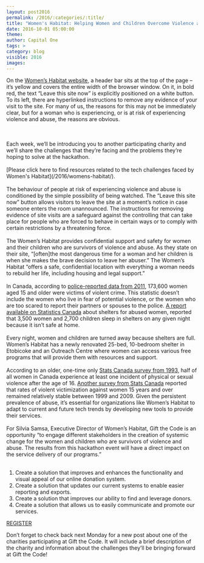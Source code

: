 ```yaml
---
layout: post2016
permalink: /2016/:categories/:title/
title: "Women's Habitat: Helping Women and Children Overcome Violence and Abuse"
date: 2016-10-01 05:00:00
theme:
author: Capital One
tags: >
category: blog
visible: 2016
images:
---
```

On the <a href="https://womenshabitat.ca/" target="_blank">Women’s Habitat website</a>, a header bar sits at the top of the page – 
it’s yellow and covers the entire width of the browser window. On it, in bold red, the text “Leave this site now” is explicitly 
positioned on a white button. To its left, there are hyperlinked instructions to remove any evidence of your visit to the site. 
For many of us, the reasons for this may not be immediately clear, but for a woman who is experiencing, or is at risk of experiencing 
violence and abuse, the reasons are obvious.
<!--more-->
<br />
<br />
Each week, we’ll be introducing you to another participating charity and we’ll share the challenges that they’re facing and the problems they’re hoping to solve at the hackathon. 
<br />
<br />
[Please click here to find resources related to the tech challenges faced by Women's Habitat](/2016/womens-habitat/).
<br />
<br />
The behaviour of people at risk of experiencing violence and abuse is conditioned by the simple possibility of being watched. 
The “Leave this site now” button allows visitors to leave the site at a moment’s notice in case someone enters the room unannounced. 
The instructions for removing evidence of site visits are a safeguard against the controlling that can take place for people who are 
forced to behave in certain ways or to comply with certain restrictions by a threatening force. 
<br />
<br />
The Women’s Habitat provides confidential support and safety for women and their children who are survivors of violence and abuse. 
As they state on their site, “[often]the most dangerous time for a woman and her children is when she makes the brave decision to 
leave her abuser.” The Women’s Habitat “offers a safe, confidential location with everything a woman needs to rebuild her life, 
including housing and legal support.”
<br />
<br />
In Canada, according to <a href="http://womenshabitat.ca/wp-content/uploads/2013/12/StatisticalTrends.pdf">police-reported data from 2011</a>,
173,600 women aged 15 and older were victims of violent crime. This statistic doesn’t include the women who live in fear of potential violence, 
or the women who are too scared to report their partners or spouses to the police. 
<a href="http://www.statcan.gc.ca/pub/85-002-x/2015001/article/14207-eng.htm">A report available on Statistics Canada</a> about shelters for 
abused women, reported that 3,500 women and 2,700 children sleep in shelters on any given night because it isn’t safe at home. 
<br />
<br />
Every night, women and children are turned away because shelters are full. Women’s Habitat has a newly renovated 25-bed, 10-bedroom shelter 
in Etobicoke and an Outreach Centre where women can access various free programs that will provide them with resources and support.
<br />
<br />
According to an older, one-time only <a href="http://www23.statcan.gc.ca/imdb/p2SV.pl?Function=getSurvey&SDDS=3896&Item_Id=1712">Stats Canada 
survey from 1993</a>, half of all women in Canada experience at least one incident of physical or sexual violence after the age of 16. 
<a href="http://www.gov.nl.ca/vpi/facts/VAW_EN_Fact Sheet_VAW_in_Canada.pdf">Another survey from Stats Canada</a> reported that rates of 
violent victimization against women 15 years and over remained relatively stable between 1999 and 2009. Given the persistent prevalence of 
abuse, it’s essential for organizations like Women’s Habitat to adapt to current and future tech trends by developing new tools to provide their services.
<br />
<br />
For Silvia Samsa, Executive Director of Women’s Habitat, Gift the Code is an opportunity “to engage different stakeholders in the creation 
of systemic change for the women and children who are survivors of violence and abuse. The results from this hackathon event will have a 
direct impact on the service delivery of our programs.”
<br />
<br />
<ol>
<li>Create a solution that improves and enhances the functionality and visual appeal of our online donation system.</li>
<li>Create a solution that updates our current systems to enable easier reporting and exports. </li>
<li>Create a solution that improves our ability to find and leverage donors.</li>
<li>Create a solution that allows us to easily communicate and promote our services.</li>
<!-- li>Create a new tool for Women’s Habitat to provide their outreach services to women who require their support.</li -->
</ol>
<div class="center link"><a href="https://www.hackworks.com/giftthecode" class="register-now">REGISTER</a></div>

Don’t forget to check back next Monday for a new post about one of the charities participating at Gift the Code. It will include a brief description of the charity and information about the challenges they’ll be bringing forward at Gift the Code! 
